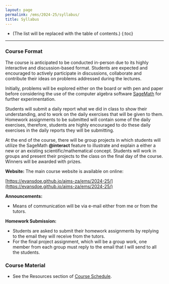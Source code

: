 ```yaml
---
layout: page
permalink: /ems/2024-25/syllabus/
title: Syllabus
---
```



* (The list will be replaced with the table of contents.)
{:toc}

***

### Course Format

The course is anticipated to be conducted in-person due to its highly interactive and discussion-based format. Students are expected and encouraged to actively participate in discussions, collaborate and contribute their ideas on problems addressed during the lectures. 

Initially, problems will be explored either on the board or with pen and paper before considering the use of the computer algebra software [SageMath](http://www.sagemath.org) for further experimentation. 

Students will submit a daily report what we did in class to show their understanding, and to work on the daily exercises that will be given to them. Homework assignments to be submitted will contain some of the daily exercises, therefore, students are highly encouraged to do these daily exercises in the daily reports they will be submitting.

At the end of the course, there will be group projects in which students will utilize the SageMath **@interact** feature to illustrate and explain a either a new or an existing scientific/mathematical concept. Students will work in groups and present their projects to the class on the final day of the course. Winners will be awarded with prizes.

**Website:** The main course website is available on online:

  [https://evansdoe.github.io/aims-za/ems/2024-25/](https://evansdoe.github.io/aims-za/ems/2024-25/)

**Announcements:** 
  - Means of communication will be via e-mail either from me or from the tutors.

**Homework Submission:** 
  - Students are asked to submit their homework assignments by replying to the email they will receive from the tutors.
  - For the final project assignment, which will be a group work, one member from each group must reply to the email that I will send to all the students. 

### Course Material

- See the Resources section of [Course Schedule](ems-schedule.md).

